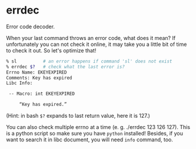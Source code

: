 # errdec
Error code decoder.

When your last command throws an error code, what does it mean? If unfortunately you can not check it online, it may take you a little bit of time to check it out. So let's optimize that!

```sh
% sl          # an error happens if command 'sl' does not exist
% errdec $?   # check what the last error is? 
Errno Name: EKEYEXPIRED
Comments: Key has expired
Libc Info:

 -- Macro: int EKEYEXPIRED

     “Key has expired.”

```

(Hint: in bash `$?` expands to last return value, here it is 127.)

You can also check multiple errno at a time (e. g. ./errdec 123 126 127). This is a python script so make sure you have `python` installed! Besides, if you want to search it in libc document, you will need `info` command, too.
